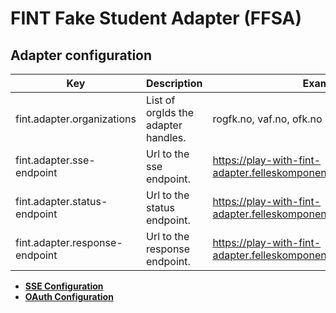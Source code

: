 # FINT Fake Student Adapter (FFSA)

## Adapter configuration
| Key | Description | Example |
|-----|-------------|---------|
| fint.adapter.organizations | List of orgIds the adapter handles. | rogfk.no, vaf.no, ofk.no |
| fint.adapter.sse-endpoint | Url to the sse endpoint. | https://play-with-fint-adapter.felleskomponent.no/provider/sse/%s |
| fint.adapter.status-endpoint | Url to the status endpoint. | https://play-with-fint-adapter.felleskomponent.no//provider/status |
| fint.adapter.response-endpoint | Url to the response endpoint. | https://play-with-fint-adapter.felleskomponent.no/provider/response |


- **[SSE Configuration](https://github.com/FINTlibs/fint-sse#sse-configuration)**
- **[OAuth Configuration](https://github.com/FINTlibs/fint-sse#oauth-configuration)** 
